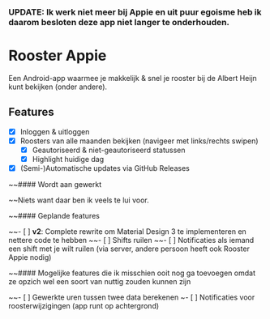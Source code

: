 ### UPDATE: Ik werk niet meer bij Appie en uit puur egoisme heb ik daarom besloten deze app niet langer te onderhouden.

# Rooster Appie

Een Android-app waarmee je makkelijk & snel je rooster bij de Albert Heijn kunt bekijken (onder andere).

## Features

- [x] Inloggen & uitloggen
- [x] Roosters van alle maanden bekijken (navigeer met links/rechts swipen)
    - [x] Geautoriseerd & niet-geautoriseerd statussen
    - [x] Highlight huidige dag
- [x] (Semi-)Automatische updates via GitHub Releases

~~#### Wordt aan gewerkt

~~Niets want daar ben ik veels te lui voor.

~~#### Geplande features

~~- [ ] **v2**: Complete rewrite om Material Design 3 te implementeren en nettere code te hebben
~~- [ ] Shifts ruilen
  ~~- [ ] Notificaties als iemand een shift met je wilt ruilen (via server, 
  andere persoon heeft ook Rooster Appie nodig)

~~#### Mogelijke features die ik misschien ooit nog ga toevoegen omdat ze opzich wel een soort van nuttig zouden kunnen zijn

~~- [ ] Gewerkte uren tussen twee data berekenen
~- [ ] Notificaties voor roosterwijzigingen (app runt op achtergrond)
